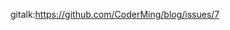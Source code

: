 gitalk:https://github.com/CoderMing/blog/issues/7





































































































